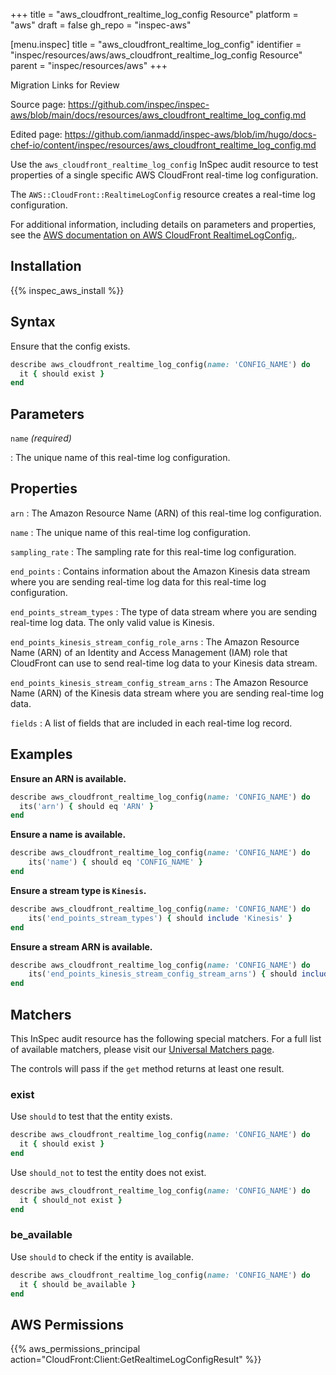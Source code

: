 +++
title = "aws_cloudfront_realtime_log_config Resource"
platform = "aws"
draft = false
gh_repo = "inspec-aws"

[menu.inspec]
title = "aws_cloudfront_realtime_log_config"
identifier = "inspec/resources/aws/aws_cloudfront_realtime_log_config Resource"
parent = "inspec/resources/aws"
+++

<div class="admonition-note">
<p class="admonition-note-title">Migration Links for Review</p>
<div class="admonition-note-text">
<p>Source page: <a href="https://github.com/inspec/inspec-aws/blob/main/docs/resources/aws_cloudfront_realtime_log_config.md">https://github.com/inspec/inspec-aws/blob/main/docs/resources/aws_cloudfront_realtime_log_config.md</a></p>
<p>Edited page: <a href="https://github.com/ianmadd/inspec-aws/blob/im/hugo/docs-chef-io/content/inspec/resources/aws_cloudfront_realtime_log_config.md">https://github.com/ianmadd/inspec-aws/blob/im/hugo/docs-chef-io/content/inspec/resources/aws_cloudfront_realtime_log_config.md</a></p>
</div>
</div>


Use the `aws_cloudfront_realtime_log_config` InSpec audit resource to test properties of a single specific AWS CloudFront real-time log configuration.

The `AWS::CloudFront::RealtimeLogConfig` resource creates a real-time log configuration.

For additional information, including details on parameters and properties, see the [AWS documentation on AWS CloudFront RealtimeLogConfig.](https://docs.aws.amazon.com/AWSCloudFormation/latest/UserGuide/aws-resource-cloudfront-realtimelogconfig.html).

## Installation

{{% inspec_aws_install %}}

## Syntax

Ensure that the config exists.

```ruby
describe aws_cloudfront_realtime_log_config(name: 'CONFIG_NAME') do
  it { should exist }
end
```

## Parameters

`name` _(required)_

: The unique name of this real-time log configuration.

## Properties

`arn`
: The Amazon Resource Name (ARN) of this real-time log configuration.

`name`
: The unique name of this real-time log configuration.

`sampling_rate`
: The sampling rate for this real-time log configuration.

`end_points`
: Contains information about the Amazon Kinesis data stream where you are sending real-time log data for this real-time log configuration.

`end_points_stream_types`
: The type of data stream where you are sending real-time log data. The only valid value is Kinesis.

`end_points_kinesis_stream_config_role_arns`
: The Amazon Resource Name (ARN) of an Identity and Access Management (IAM) role that CloudFront can use to send real-time log data to your Kinesis data stream.

`end_points_kinesis_stream_config_stream_arns`
: The Amazon Resource Name (ARN) of the Kinesis data stream where you are sending real-time log data.

`fields`
: A list of fields that are included in each real-time log record.

## Examples

**Ensure an ARN is available.**

```ruby
describe aws_cloudfront_realtime_log_config(name: 'CONFIG_NAME') do
  its('arn') { should eq 'ARN' }
end
```

**Ensure a name is available.**

```ruby
describe aws_cloudfront_realtime_log_config(name: 'CONFIG_NAME') do
    its('name') { should eq 'CONFIG_NAME' }
end
```

**Ensure a stream type is `Kinesis`.**

```ruby
describe aws_cloudfront_realtime_log_config(name: 'CONFIG_NAME') do
    its('end_points_stream_types') { should include 'Kinesis' }
end
```

**Ensure a stream ARN is available.**

```ruby
describe aws_cloudfront_realtime_log_config(name: 'CONFIG_NAME') do
    its('end_points_kinesis_stream_config_stream_arns') { should include 'STREAM_ARN' }
end
```

## Matchers

This InSpec audit resource has the following special matchers. For a full list of available matchers, please visit our [Universal Matchers page](https://www.inspec.io/docs/reference/matchers/).

The controls will pass if the `get` method returns at least one result.

### exist

Use `should` to test that the entity exists.

```ruby
describe aws_cloudfront_realtime_log_config(name: 'CONFIG_NAME') do
  it { should exist }
end
```

Use `should_not` to test the entity does not exist.

```ruby
describe aws_cloudfront_realtime_log_config(name: 'CONFIG_NAME') do
  it { should_not exist }
end
```

### be_available

Use `should` to check if the entity is available.

```ruby
describe aws_cloudfront_realtime_log_config(name: 'CONFIG_NAME') do
  it { should be_available }
end
```

## AWS Permissions

{{% aws_permissions_principal action="CloudFront:Client:GetRealtimeLogConfigResult" %}}
